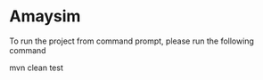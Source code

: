 # Amaysim

To run the project from command prompt, please run the following command

mvn clean test 
